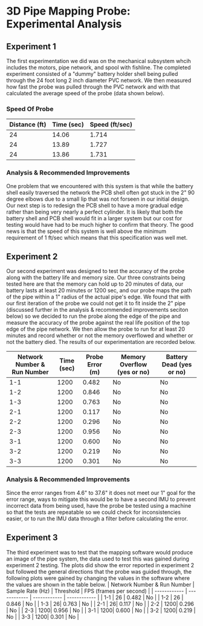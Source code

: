 # 3D Pipe Mapping Probe: Experimental Analysis
## Experiment 1
The first experimentation we did was on the mechanical subsystem whcih includes the motors, pipe network, and spool with fishline. The completed experiment consisted of a "dummy" battery holder shell being pulled through the 24 foot long 2 inch diameter PVC network. We then measured how fast the probe was pulled through the PVC network and with that calculated the average speed of the probe (data shown below).
### Speed Of Probe
| Distance (ft) | Time (sec) | Speed (ft/sec) |
| ---------------- | ------------- | ------------------- |
| 24  | 14.06  | 1.714 |
| 24  | 13.89  | 1.727 |
| 24  | 13.86 | 1.731  |

### Analysis & Recommended Improvements
One problem that we encountered with this system is that while the battery shell easily traversed the network the PCB shell often got stuck in the 2" 90 degree elbows due to a small lip that was not forseen in our initial design. Our next step is to redesign the PCB shell to have a more gradual edge rather than being very nearly a perfect cylinder. It is likely that both the battery shell and PCB shell would fit in a larger system but our cost for testing would have had to be much higher to confirm that theory. The good news is that the speed of this system is well above the minimum requirement of 1 ft/sec which means that this specification was well met.

## Experiment 2
Our second experiment was designed to test the accuracy of the probe along with the battery life and memory size. Our three constraints being tested here are that the memory can hold up to 20 minutes of data, our battery lasts at least 20 minutes or 1200 sec, and our probe maps the path of the pipe within a 1" radius of the actual pipe's edge. We found that with our first iteration of the probe we could not get it to fit inside the 2" pipe (discussed further in the analysis & recommended improvements seciton below) so we decided to run the probe along the edge of the pipe and measure the accuracy of the probe against the real life position of the top edge of the pipe network. We then allow the probe to run for at least 20 minutes and record whether or not the memory overflowed and whether or not the battery died. The results of our experimentation are recorded below.

| Network Number & Run Number   | Time (sec)  | Probe Error (m)  | Memory Overflow (yes or no)  | Battery Dead (yes or no)  |
| ------------ | ------------ | ------------ | ------------ | ------------ |
| 1-1  | 1200  |  0.482 | No  | No  |
| 1-2  |  1200 |  0.846 | No  | No  |
| 1-3  |  1200|  0.763 | No  | No  |
| 2-1  |   1200|  0.117 | No  | No  |
| 2-2  |   1200|  0.296 | No  | No  |
| 2-3  |   1200|  0.956 | No  | No  |
| 3-1  |   1200|  0.600 | No  | No  |
| 3-2  |   1200|  0.219 | No  |  No |
| 3-3  |   1200|  0.301 |  No |  No |

### Analysis & Recommended Improvements
Since the error ranges from 4.6" to 37.6" it does not meet our 1" goal for the error range, ways to mitigate this would be to have a second IMU to prevent incorrect data from being used, have the probe be tested using a machine so that the tests are repeatable so we could check for inconsistencies easier, or to run the IMU data through a filter before calculating the error.

## Experiment 3
The third experiment was to test that the mapping software would produce an image of the pipe system, the data used to test this was gained during experiment 2 testing. The plots did show the error reported in experiment 2 but followed the general directions that the probe was guided through, the following plots were gained by changing the values in the software where the values are shown in the table below.
| Network Number & Run Number   | Sample Rate (Hz) | Threshold  | FPS (frames per second)  |
| ------------ | ------------ | ------------ | ------------ |
| 1-1  | 26  |  0.482 | No  |
| 1-2  |  26 |  0.846 | No  |
| 1-3  |  26|  0.763 | No  |
| 2-1  |   26|  0.117 | No  |
| 2-2  |   1200|  0.296 | No  |
| 2-3  |   1200|  0.956 | No  |
| 3-1  |   1200|  0.600 | No  |
| 3-2  |   1200|  0.219 | No  |
| 3-3  |   1200|  0.301 |  No |

